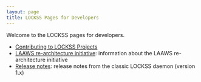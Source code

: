 ```yaml
---
layout: page
title: LOCKSS Pages for Developers
---
```


Welcome to the LOCKSS pages for developers.

*   [Contributing to LOCKSS Projects](contributing)
*   [LAAWS re-architecture initiative](laaws): information about the LAAWS re-architecture initiative
*   [Release notes](release-notes.md): release notes from the classic LOCKSS daemon (version 1.x)
